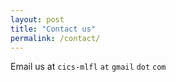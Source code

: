```yaml
---
layout: post
title: "Contact us"
permalink: /contact/
---
```


Email us at `cics-mlfl` `at` `gmail` `dot` `com`
